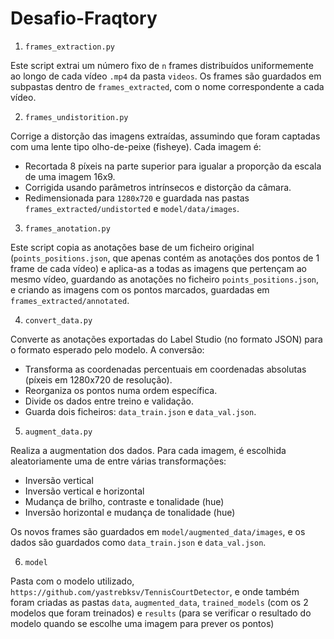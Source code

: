 # Desafio-Fraqtory

1. `frames_extraction.py`

Este script extrai um número fixo de `n` frames distribuídos uniformemente ao longo de cada vídeo `.mp4` da pasta `videos`. Os frames são guardados em subpastas dentro de `frames_extracted`, com o nome correspondente a cada vídeo.

2. `frames_undistorition.py`

Corrige a distorção das imagens extraídas, assumindo que foram captadas com uma lente tipo olho-de-peixe (fisheye). Cada imagem é:
- Recortada 8 píxeis na parte superior para igualar a proporção da escala de uma imagem 16x9.
- Corrigida usando parâmetros intrínsecos e distorção da câmara.
- Redimensionada para `1280x720` e guardada nas pastas `frames_extracted/undistorted` e `model/data/images`.

3. `frames_anotation.py`

Este script copia as anotações base de um ficheiro original (`points_positions.json`, que apenas contém as anotações dos pontos de 1 frame de cada vídeo) e aplica-as a todas as imagens que pertençam ao mesmo vídeo, guardando as anotações no ficheiro `points_positions.json`, e criando as imagens com os pontos marcados, guardadas em `frames_extracted/annotated`. 

4. `convert_data.py`

Converte as anotações exportadas do Label Studio (no formato JSON) para o formato esperado pelo modelo. A conversão:
- Transforma as coordenadas percentuais em coordenadas absolutas (píxeis em 1280x720 de resolução).
- Reorganiza os pontos numa ordem específica.
- Divide os dados entre treino e validação.
- Guarda dois ficheiros: `data_train.json` e `data_val.json`.

5. `augment_data.py`

Realiza a augmentation dos dados. Para cada imagem, é escolhida aleatoriamente uma de entre várias transformações:
- Inversão vertical
- Inversão vertical e horizontal
- Mudança de brilho, contraste e tonalidade (hue)
- Inversão horizontal e mudança de tonalidade (hue)

Os novos frames são guardados em `model/augmented_data/images`, e os dados são guardados como `data_train.json` e `data_val.json`.

6. `model`

Pasta com o modelo utilizado, `https://github.com/yastrebksv/TennisCourtDetector`, e onde também foram criadas as pastas `data`, `augmented_data`, `trained_models` (com os 2 modelos que foram treinados) e `results` (para se verificar o resultado do modelo quando se escolhe uma imagem para prever os pontos)

